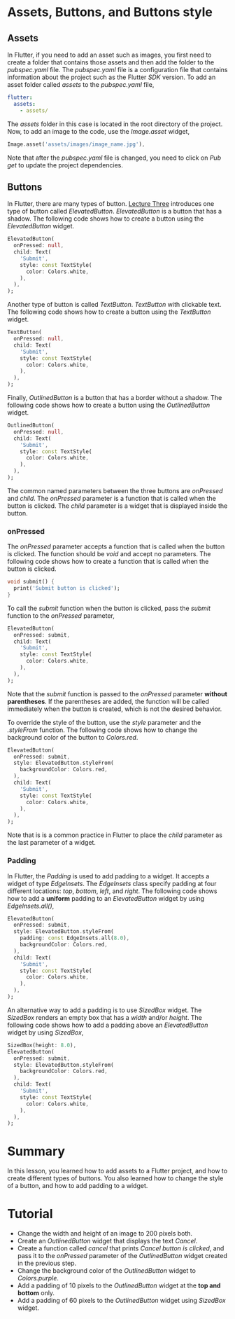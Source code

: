 # Assets, Buttons, and Buttons style
## Assets
In Flutter, if you need to add an asset such as images, you first need to create a folder that contains those assets and then add the folder to the *pubspec.yaml* file. The *pubspec.yaml* file is a configuration file that contains information about the project such as the Flutter *SDK* version. To add an asset folder called *assets* to the *pubspec.yaml* file,
```yaml
flutter:
  assets:
    - assets/
```
The *assets* folder in this case is located in the root directory of the project. Now, to add an image to the code, use the *Image.asset* widget,
```dart
Image.asset('assets/images/image_name.jpg'),
```
Note that after the *pubspec.yaml* file is changed, you need to click on *Pub get* to update the project dependencies.

## Buttons
In Flutter, there are many types of button. [Lecture Three](https://github.com/altherwy/IS4904/blob/main/Lecture%20Three/Lecture%20Three.md) introduces one type of button called *ElevatedButton*. *ElevatedButton* is a button that has a shadow. The following code shows how to create a button using the *ElevatedButton* widget.
```dart
ElevatedButton(
  onPressed: null,
  child: Text(
    'Submit',
    style: const TextStyle(
      color: Colors.white,
    ),
  ),
);
```
Another type of button is called *TextButton*. *TextButton* with clickable text. The following code shows how to create a button using the *TextButton* widget.
```dart
TextButton(
  onPressed: null,
  child: Text(
    'Submit',
    style: const TextStyle(
      color: Colors.white,
    ),
  ),
);
```
Finally, *OutlinedButton* is a button that has a border without a shadow. The following code shows how to create a button using the *OutlinedButton* widget.
```dart
OutlinedButton(
  onPressed: null,
  child: Text(
    'Submit',
    style: const TextStyle(
      color: Colors.white,
    ),
  ),
);
```
The common named parameters between the three buttons are *onPressed* and *child*. The *onPressed* parameter is a function that is called when the button is clicked. The *child* parameter is a widget that is displayed inside the button. 

### onPressed
The *onPressed* parameter accepts a function that is called when the button is clicked. The function should be *void* and accept no parameters. The following code shows how to create a function that is called when the button is clicked.
```dart
void submit() {
  print('Submit button is clicked');
}
```
To call the *submit* function when the button is clicked, pass the *submit* function to the *onPressed* parameter,
```dart
ElevatedButton(
  onPressed: submit,
  child: Text(
    'Submit',
    style: const TextStyle(
      color: Colors.white,
    ),
  ),
);
```
Note that the *submit* function is passed to the *onPressed* parameter **without parentheses**. If the parentheses are added, the function will be called immediately when the button is created, which is not the desired behavior.

To override the style of the button, use the *style* parameter and the *.styleFrom* function. The following code shows how to change the background color of the button to *Colors.red*.
```dart
ElevatedButton(
  onPressed: submit,
  style: ElevatedButton.styleFrom(
    backgroundColor: Colors.red,
  ),
  child: Text(
    'Submit',
    style: const TextStyle(
      color: Colors.white,
    ),
  ),
);
```
Note that is is a common practice in Flutter to place the *child* parameter as the last parameter of a widget.
### Padding
In Flutter, the *Padding* is used to add padding to a widget. It accepts a widget of type *EdgeInsets*. The *EdgeInsets* class specify padding at four different locations: *top*, *bottom*, *left*, and *right*. The following code shows how to add a **uniform** padding to an *ElevatedButton* widget by using *EdgeInsets.all()*,
```dart
ElevatedButton(
  onPressed: submit,
  style: ElevatedButton.styleFrom(
    padding: const EdgeInsets.all(8.0),
    backgroundColor: Colors.red,
  ),
  child: Text(
    'Submit',
    style: const TextStyle(
      color: Colors.white,
    ),
  ),
);
```
An alternative way to add a padding is to use *SizedBox* widget. The *SizedBox* renders an empty box that has a *width* and/or *height*. The following code shows how to add a padding above an *ElevatedButton* widget by using *SizedBox*,
```dart
SizedBox(height: 8.0),
ElevatedButton(
  onPressed: submit,
  style: ElevatedButton.styleFrom(
    backgroundColor: Colors.red,
  ),
  child: Text(
    'Submit',
    style: const TextStyle(
      color: Colors.white,
    ),
  ),
);
```
# Summary
In this lesson, you learned how to add assets to a Flutter project, and how to create different types of buttons. You also learned how to change the style of a button, and how to add padding to a widget.

# Tutorial
- Change the width and height of an image to 200 pixels both.
- Create an *OutlinedButton* widget that displays the text *Cancel*.
- Create a function called *cancel* that prints *Cancel button is clicked*, and pass it to the *onPressed* parameter of the *OutlinedButton* widget created in the previous step.
- Change the background color of the *OutlinedButton* widget to *Colors.purple*.
- Add a padding of 10 pixels to the *OutlinedButton* widget at the **top and bottom** only.
- Add a padding of 60 pixels to the *OutlinedButton* widget using *SizedBox* widget.

